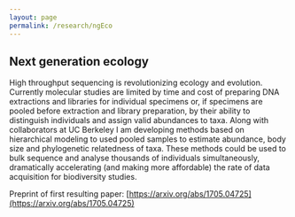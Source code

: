 ```yaml
---
layout: page
permalink: /research/ngEco
---
```


## Next generation ecology 

High throughput sequencing is revolutionizing ecology and evolution.  Currently molecular studies are limited by time and cost of preparing DNA extractions and libraries for individual specimens or, if specimens are pooled before extraction and library preparation, by their ability to distinguish individuals and assign valid abundances to taxa.  Along with collaborators at UC Berkeley I am developing methods based on hierarchical modeling to used pooled samples to estimate abundance, body size and phylogenetic relatedness of taxa.  These methods could be used to bulk sequence and analyse thousands of individuals simultaneously, dramatically accelerating (and making more affordable) the rate of data acquisition for biodiversity studies.

Preprint of first resulting paper: [https://arxiv.org/abs/1705.04725](https://arxiv.org/abs/1705.04725)